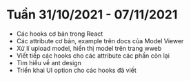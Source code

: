 # Tuần 31/10/2021 - 07/11/2021
- Các hooks cơ bản trong React
- Các attribute cơ bản, example trên docs của Model Viewer
- Xử lí upload  model, hiển thị model trên trang wweb
- Viết tiếp các hooks cho các attribute các phần còn lại
- Tìm hiểu về ant design
- Triển khai UI option cho các hooks đã viết
